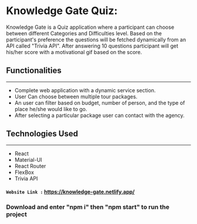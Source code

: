 # Knowledge Gate Quiz: 
Knowledge Gate is a Quiz application where a participant can choose between different Categories and Difficulties level. Based on the participant's preference the questions will be fetched dynamically from an API called "Trivia API". After answering 10 questions participant will get his/her score with a motivational gif based on the score.

## Functionalities
------------
- Complete web application with a dynamic service section.
- User Can choose between multiple tour packages.
- An user can filter based on budget, number of person, and the type of place he/she would like to go. 
- After selecting a particular package user can contact with the agency.
  
## Technologies Used
------------
- React 
- Material-UI
- React Router
- FlexBox
- Trivia API

####  `Website Link :` https://knowledge-gate.netlify.app/

### Download and enter "npm i" then "npm start" to run the project
